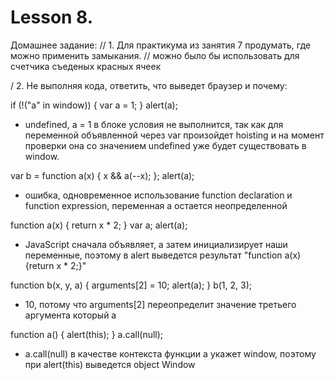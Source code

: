 # Lesson 8. 
Домашнее задание:
// 1. Для практикума из занятия 7 продумать, где можно применить замыкания.
// можно было бы использовать для счетчика съеденых красных ячеек

/ 2. Не выполняя кода, ответить, что выведет браузер и почему:

if (!("a" in window)) {
    var a = 1;
}
alert(a);

- undefined, a = 1 в блоке условия не выполнится, так как для переменной объявленной через var произойдет hoisting и на 
момент проверки она со значением undefined уже будет существовать в window.

var b = function a(x) {
    x && a(--x);
};
alert(a);

- ошибка, одновременное использование function declaration и function expression, переменная a остается неопределенной

function a(x) {
    return x * 2;
}
var a;
alert(a);

- JavaScript сначала объявляет, а затем инициализирует наши переменные, поэтому в alert выведется результат 
"function a(x) {return x * 2;}"

function b(x, y, a) {
    arguments[2] = 10;
    alert(a);
}
b(1, 2, 3);

- 10, потому что arguments[2] переопределит значение третьего аргумента который a

function a() {
    alert(this);
}
a.call(null);

- a.call(null) в качестве контекста функции a укажет window, поэтому при alert(this) выведется object Window
